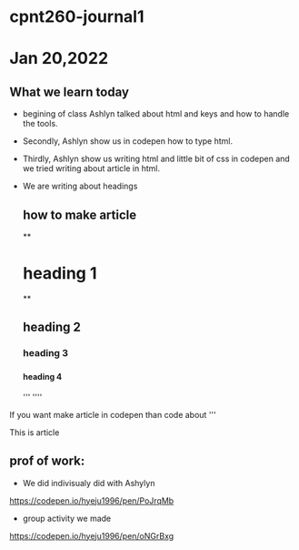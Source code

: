 # cpnt260-journal1

# Jan 20,2022

## What we learn today

- begining of class Ashlyn talked about html and keys and how to handle the tools. 

- Secondly, Ashlyn show us in codepen how to type html.

- Thirdly, Ashlyn show us writing html and little bit of css in codepen and we tried writing about article in html.

- We are writing about headings

   ## how to make article
    
    ** <h1>heading 1 </h1> **
    <h2>heading 2</h2>
    <h3>heading 3<h3>
    <h4>heading 4</h4>
    '''
   ''''
If you want make article in codepen than code about 
 '''
 <article>
    <p>This is article</p>
    </article>



## prof of work: 

- We did indivisualy did with Ashylyn

https://codepen.io/hyeju1996/pen/PoJrqMb

- group activity we made

https://codepen.io/hyeju1996/pen/oNGrBxg

    
